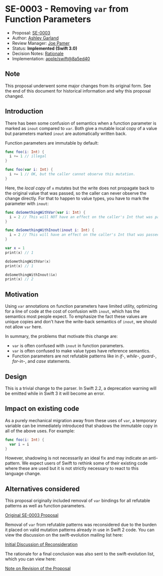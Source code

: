 # SE-0003 - Removing `var` from Function Parameters

* Proposal: [SE-0003](0003-remove-var-parameters.md)
* Author: [Ashley Garland](https://github.com/bitjammer)
* Review Manager: [Joe Pamer](https://github.com/jopamer)
* Status: **Implemented (Swift 3.0)**
* Decision Notes: [Rationale](https://forums.swift.org/t/se-0003-removing-var-from-function-parameters-and-pattern-matching/1230)
* Implementation: [apple/swift@8a5ed40](https://github.com/apple/swift/commit/8a5ed405bf1f92ec3fc97fa46e52528d2e8d67d9)

## Note

This proposal underwent some major changes from its original form. See
the end of this document for historical information and why this
proposal changed.

## Introduction

There has been some confusion of semantics when a function parameter is
marked as `inout` compared to `var`. Both give a mutable local copy of a
value but parameters marked `inout` are automatically written back.

Function parameters are immutable by default:

```swift
func foo(i: Int) {
  i += 1 // illegal
}

func foo(var i: Int) {
  i += 1 // OK, but the caller cannot observe this mutation.
}
```

Here, the *local copy* of `x` mutates but the write does not propagate back to
the original value that was passed, so the caller can never observe the change
directly.  For that to happen to value types, you have to mark the parameter
with `inout`:

```swift
func doSomethingWithVar(var i: Int) {
  i = 2 // This will NOT have an effect on the caller's Int that was passed, but i can be modified locally
}

func doSomethingWithInout(inout i: Int) {
  i = 2 // This will have an effect on the caller's Int that was passed.
}

var x = 1
print(x) // 1

doSomethingWithVar(x)
print(x) // 1

doSomethingWithInout(&x)
print(x) // 2
```

## Motivation

Using `var` annotations on function parameters have limited utility,
optimizing for a line of code at the cost of confusion with `inout`,
which has the semantics most people expect. To emphasize the fact these
values are unique copies and don't have the write-back semantics of
`inout`, we should not allow `var` here.

In summary, the problems that motivate this change are:

- `var` is often confused with `inout` in function parameters.
- `var` is often confused to make value types have reference semantics.
- Function parameters are not refutable patterns like in *if-*,
  *while-*, *guard-*, *for-in-*, and *case* statements.

## Design

This is a trivial change to the parser. In Swift 2.2, a deprecation
warning will be emitted while in Swift 3 it will become an error.

## Impact on existing code

As a purely mechanical migration away from these uses of `var`, a temporary
variable can be immediately introduced that shadows the immutable copy in all of
the above uses. For example:

```swift
func foo(i: Int) {
  var i = i
}
```

However, shadowing is not necessarily an ideal fix and may indicate an
anti-pattern. We expect users of Swift to rethink some of their existing
code where these are used but it is not strictly necessary to react to
this language change.

## Alternatives considered

This proposal originally included removal of `var` bindings for all
refutable patterns as well as function parameters.

[Original SE-0003 Proposal](https://github.com/swiftlang/swift-evolution/blob/8cd734260bc60d6d49dbfb48de5632e63bf200cc/proposals/0003-remove-var-parameters-patterns.md)

Removal of `var` from refutable patterns was reconsidered due to the
burden it placed on valid mutation patterns already in use in Swift 2
code. You can view the discussion on the swift-evolution mailing list
here:

[Initial Discussion of Reconsideration](https://forums.swift.org/t/reconsidering-se-0003-removing-var-from-function-parameters-and-pattern-matching/1159)

The rationale for a final conclusion was also sent to the
swift-evolution list, which you can view here:

[Note on Revision of the Proposal](https://forums.swift.org/t/se-0003-removing-var-from-function-parameters-and-pattern-matching/1230)
